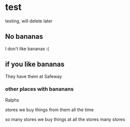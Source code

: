 # test
testing, will delete later


## No bananas

I don't like bananas :(

## if you like bananas

They have them at Safeway

### other places with bananans

Ralphs

stores
we buy things from them
all the time

so many stores we buy things at
all the stores
many stores
